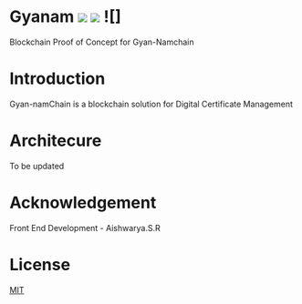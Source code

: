# Gyanam ![](https://img.shields.io/badge/Project-Nam-ff69b4.svg) ![](https://img.shields.io/badge/Namchain-WIP-Blue.svg) ![]

Blockchain Proof of Concept for Gyan-Namchain

# Introduction
Gyan-namChain is a blockchain solution for Digital Certificate Management

# Architecure
To be updated

# Acknowledgement
Front End Development - Aishwarya.S.R 

# License

[MIT](https://github.com/ramagururadhakrishnan/NamChain/blob/master/MIT)

